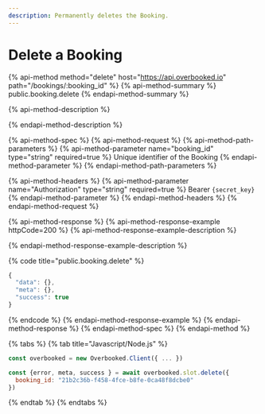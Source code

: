 ```yaml
---
description: Permanently deletes the Booking.
---
```


# Delete a Booking

{% api-method method="delete" host="https://api.overbooked.io" path="/bookings/:booking\_id" %}
{% api-method-summary %}
public.booking.delete
{% endapi-method-summary %}

{% api-method-description %}

{% endapi-method-description %}

{% api-method-spec %}
{% api-method-request %}
{% api-method-path-parameters %}
{% api-method-parameter name="booking\_id" type="string" required=true %}
Unique identifier of the Booking
{% endapi-method-parameter %}
{% endapi-method-path-parameters %}

{% api-method-headers %}
{% api-method-parameter name="Authorization" type="string" required=true %}
Bearer `{secret_key}`
{% endapi-method-parameter %}
{% endapi-method-headers %}
{% endapi-method-request %}

{% api-method-response %}
{% api-method-response-example httpCode=200 %}
{% api-method-response-example-description %}

{% endapi-method-response-example-description %}

{% code title="public.booking.delete" %}
```javascript
{
  "data": {},
  "meta": {},
  "success": true
}
```
{% endcode %}
{% endapi-method-response-example %}
{% endapi-method-response %}
{% endapi-method-spec %}
{% endapi-method %}

{% tabs %}
{% tab title="Javascript/Node.js" %}
```javascript
const overbooked = new Overbooked.Client({ ... })

const {error, meta, success } = await overbooked.slot.delete({
  booking_id: "21b2c36b-f458-4fce-b8fe-0ca48f8dcbe0"
})
```
{% endtab %}
{% endtabs %}

